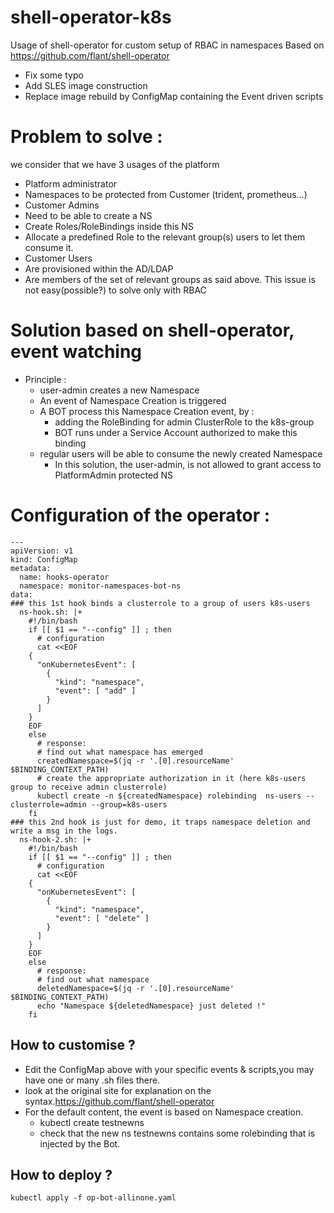# shell-operator-k8s
Usage of shell-operator for custom setup of RBAC in namespaces
Based on https://github.com/flant/shell-operator 
* Fix some typo
* Add SLES image construction
* Replace image rebuild by ConfigMap containing the Event driven scripts
# Problem to solve :
we consider that we have 3 usages of the platform
*	Platform administrator 
  *	Namespaces to be protected from Customer (trident, prometheus...)
*	Customer Admins 
  *	Need to be able to create a NS
  *	Create Roles/RoleBindings inside this NS
  *	Allocate a predefined Role to the relevant group(s) users to let them consume it.
*	Customer Users
  *	Are provisioned within the AD/LDAP
  *	Are members of the set of relevant groups as said above.
This issue is not easy(possible?) to solve only with RBAC

# Solution based on shell-operator, event watching
* Principle :
	* user-admin creates a new Namespace
    *	An event of Namespace Creation is triggered
  * A BOT process this Namespace Creation event, by :
    *	adding the RoleBinding for admin ClusterRole to the k8s-group 
    * BOT runs under a Service Account authorized to make this binding
  * regular users will be able to consume the newly created Namespace
    * In this solution, the user-admin, is not allowed to grant access to PlatformAdmin protected NS

# Configuration of the operator :

```
---
apiVersion: v1
kind: ConfigMap
metadata:
  name: hooks-operator
  namespace: monitor-namespaces-bot-ns
data:
### this 1st hook binds a clusterrole to a group of users k8s-users
  ns-hook.sh: |+
    #!/bin/bash
    if [[ $1 == "--config" ]] ; then
      # configuration
      cat <<EOF
    {
      "onKubernetesEvent": [
        {
          "kind": "namespace",
          "event": [ "add" ]
        }
      ]
    }
    EOF
    else
      # response:
      # find out what namespace has emerged
      createdNamespace=$(jq -r '.[0].resourceName' $BINDING_CONTEXT_PATH)
      # create the appropriate authorization in it (here k8s-users group to receive admin clusterrole)
      kubectl create -n ${createdNamespace} rolebinding  ns-users --clusterrole=admin --group=k8s-users
    fi
### this 2nd hook is just for demo, it traps namespace deletion and write a msg in the logs.
  ns-hook-2.sh: |+
    #!/bin/bash
    if [[ $1 == "--config" ]] ; then
      # configuration
      cat <<EOF
    {
      "onKubernetesEvent": [
        {
          "kind": "namespace",
          "event": [ "delete" ]
        }
      ]
    }
    EOF
    else
      # response:
      # find out what namespace
      deletedNamespace=$(jq -r '.[0].resourceName' $BINDING_CONTEXT_PATH)
      echo "Namespace ${deletedNamespace} just deleted !"
    fi
```
## How to customise ?
* Edit the ConfigMap above with your specific events & scripts,you may have one or many .sh files there. 
* look at the original site for explanation on the syntax.https://github.com/flant/shell-operator
* For the default content, the event is based on Namespace creation.
  * kubectl create testnewns
  * check that the new ns testnewns contains some rolebinding that is injected by the Bot.
## How to deploy ?
```kubectl apply -f op-bot-allinone.yaml```

